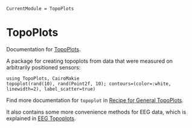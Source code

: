 ```@meta
CurrentModule = TopoPlots
```

# TopoPlots

Documentation for [TopoPlots](https://github.com/MakieOrg/TopoPlots.jl).

A package for creating topoplots from data that were measured on arbitrarily positioned sensors:

```@example 1
using TopoPlots, CairoMakie
topoplot(rand(10), rand(Point2f, 10); contours=(color=:white, linewidth=2), label_scatter=true)
```

Find more documentation for `topoplot` in [Recipe for General TopoPlots](@ref).

It also contains some more convenience methods for EEG data, which is explained in [EEG Topoplots](@ref).
